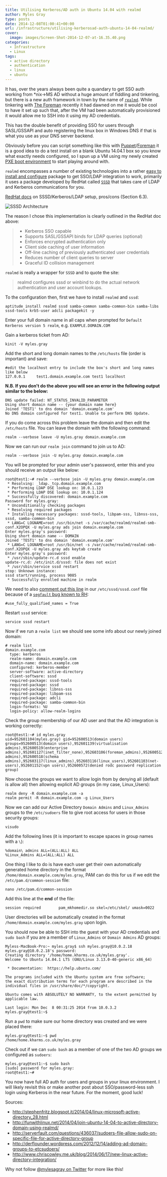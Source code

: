 ```yaml
---
title: Utilising Kerberos/AD auth in Ubuntu 14.04 with realmd
author: Myles Gray
type: posts
date: 2014-12-08T01:00:41+00:00
url: /infrastructure/utilising-kerberosad-auth-ubuntu-14-04-realmd/
cover:
  image: images/Screen-Shot-2014-12-07-at-16.35.40.png
categories:
  - Infrastructure
  - Linux
tags:
  - active directory
  - authentication
  - linux
  - ubuntu
---
```


It has, over the years always been quite a quandary to get SSO auth working from *nix->MS AD without a huge amount of fiddling and tinkering, but there is a new auth framework in town by the name of [`realmd`][1]. While tinkering with [The Foreman][2] recently it had dawned on me it would be cool to have it set up such that, after the VM had been automatically provisioned it would allow me to SSH into it using my AD credentials.<!--more-->

This has the double benefit of providing SSO for users through SASL/GSSAPI and auto registering the linux box in Windows DNS if that is what you use as your DNS server backend.

Obviously before you can script something like this with [Puppet][3]/[Foreman][2] it is a good idea to do a test install on a blank Ubuntu 14.04.1 box so you know what exactly needs configured, so I spun up a VM using my newly created [PXE boot environment][4] to start playing around with.

`realmd` encompasses a number of existing technologies into a rather [easy to install and configure][5] package to get SSO/LDAP integration to work, primarily it uses a package developed by RedHat called [`SSSD`][6] that takes care of LDAP and Kerberos communications for you.

[RedHat docs][7] on SSSD/Kerberos/LDAP setup, pros/cons (Section 6.3).

![SSSD Architecture][8] 

The reason I chose this implementation is clearly outlined in the RedHat doc above:

>   * Kerberos SSO capable
>   * Supports SASL/GSSAPI binds for LDAP queries (optional)
>   * Enforces encrypted authentication only
>   * Client side caching of user information
>   * Off-line caching of previously authenticated user credentials
>   * Reduces number of client queries to server
>   * Graceful ID collision management

`realmd` is really a wrapper for `SSSD` and to quote the site:

> realmd configures sssd or winbind to do the actual network authentication and user account lookups.

To the configuration then, first we have to install `realmd` and `sssd`:

    aptitude install realmd sssd samba-common samba-common-bin samba-libs sssd-tools krb5-user adcli packagekit -y
    

Enter your full domain name in all caps when prompted for `Default Kerberos version 5 realm`, e.g. `EXAMPLE.DOMAIN.COM`

Gain a kerberos ticket from AD:

    kinit -V myles.gray
    

Add the short and long domain names to the `/etc/hosts` file (order is important) and save:

    #edit the localhost entry to include the box's short and long names like below
    127.0.0.1     test1.domain.example.com test1 localhost
    

**N.B. If you don't do the above you will see an error in the following output similar to the below:**

    DNS update failed: NT_STATUS_INVALID_PARAMETER
    Using short domain name -- {your domain name here}
    Joined 'TEST1' to dns domain 'domain.example.com'
    No DNS domain configured for test1. Unable to perform DNS Update.
    

If you do come across this problem leave the domain and then edit the `/etc/hosts` file. You can leave the domain with the following command:

    realm --verbose leave -U myles.gray domain.example.com
    

Now we can run our `realm join` command to join us to AD:

    realm --verbose join -U myles.gray domain.example.com
    

You will be prompted for your admin user's password, enter this and you should receive an output like below:

    root@test1:~# realm --verbose join -U myles.gray domain.example.com
     * Resolving: _ldap._tcp.domain.example.com
     * Performing LDAP DSE lookup on: 10.0.1.123
     * Performing LDAP DSE lookup on: 10.0.1.124
     * Successfully discovered: domain.example.com
    Password for myles.gray: 
     * Unconditionally checking packages
     * Resolving required packages
     * Installing necessary packages: sssd-tools, libpam-sss, libnss-sss, sssd, samba-common-bin
     * LANG=C LOGNAME=root /usr/bin/net -s /var/cache/realmd/realmd-smb-conf.X2OPQX -U myles.gray ads join domain.example.com
    Enter myles.gray's password:
    Using short domain name -- DOMAIN
    Joined 'TEST1' to dns domain 'domain.example.com'
     * LANG=C LOGNAME=root /usr/bin/net -s /var/cache/realmd/realmd-smb-conf.X2OPQX -U myles.gray ads keytab create
    Enter myles.gray's password:
     * /usr/sbin/update-rc.d sssd enable
    update-rc.d: /etc/init.d/sssd: file does not exist
     * /usr/sbin/service sssd restart
    stop: Unknown instance: 
    sssd start/running, process 9085
     * Successfully enrolled machine in realm 
    

We need to also [comment out this line][9] in our `/etc/sssd/sssd.conf` file because of a [`segfault` bug known to RH][10]:

    #use_fully_qualified_names = True
    

Restart `sssd` service:

    service sssd restart
    

Now if we run a `realm list` we should see some info about our newly joined domain:

    # realm list
    domain.example.com
      type: kerberos
      realm-name: domain.example.com
      domain-name: domain.example.com
      configured: kerberos-member
      server-software: active-directory
      client-software: sssd
      required-package: sssd-tools
      required-package: sssd
      required-package: libnss-sss
      required-package: libpam-sss
      required-package: adcli
      required-package: samba-common-bin
      login-formats: %U
      login-policy: allow-realm-logins
    

Check the group membership of our AD user and that the AD integration is working correctly:

    root@test1:~# id myles.gray
    uid=952601104(myles.gray) gid=952600513(domain users) groups=952600513(domain users),952601139(virtualisation admins),952600519(enterprise admins),952601127(inet_filter_none),952603106(foreman_admins),952600512(domain admins),952600518(schema admins),952603117(linux_admins),952603116(linux_users),952601103(net-users),952601152(vpn users),952600572(denied rodc password replication group)
    

Now choose the groups we want to allow login from by denying all (default is allow all) then allowing explicit AD groups (in my case, Linux_Users):

    realm deny -R domain.example.com -a
    realm permit -R domain.example.com -g Linux_Users
    

Now we can add our Active Directory `Domain Admins` and `Linux_Admins` groups to the `/etc/sudoers` file to give root access for users in those security groups:

    visudo
    

Add the following lines (it is important to escape spaces in group names with a `\`):

    %domain\ admins ALL=(ALL:ALL) ALL
    %Linux_Admins ALL=(ALL:ALL) ALL
    

One thing I like to do is have each user get their own automatically generated home directory in the format `/home/domain.example.com/myles.gray`, PAM can do this for us if we edit the `/etc/pam.d/common-session` file:

    nano /etc/pam.d/common-session
    

Add this line at the **end** of the file:

    session required        pam_mkhomedir.so skel=/etc/skel/ umask=0022
    

User directories will be automatically created in the format `/home/domain.example.com/myles.gray` upon login.

You should now be able to SSH into the guest with your AD credentials and `sudo bash` if you are a member of `Linux_Admins` or `Domain Admins` AD groups:

    Myless-MacBook-Pro:~ myles.gray$ ssh myles.gray@10.0.2.18
    myles.gray@10.0.2.18's password: 
    Creating directory '/home/home.kharms.co.uk/myles.gray'.
    Welcome to Ubuntu 14.04.1 LTS (GNU/Linux 3.13.0-40-generic x86_64)
    
     * Documentation:  https://help.ubuntu.com/
    
    The programs included with the Ubuntu system are free software;
    the exact distribution terms for each program are described in the
    individual files in /usr/share/doc/*/copyright.
    
    Ubuntu comes with ABSOLUTELY NO WARRANTY, to the extent permitted by
    applicable law.
    
    Last login: Mon Dec  8 00:31:25 2014 from 10.0.3.2
    myles.gray@test1:~$
    

Run a `pwd` to make sure our home directory was created and we were placed there:

    myles.gray@test1:~$ pwd
    /home/home.kharms.co.uk/myles.gray
    

Check out if we can `sudo bash` as a member of one of the two AD groups we configured as `sudoers`:

    myles.gray@test1:~$ sudo bash
    [sudo] password for myles.gray: 
    root@test1:~# 
    

You now have full AD auth for users and groups in your linux environment. I will likely revisit this or make another post about SSO/password-less ssh login using Kerberos in the near future. For the moment, good luck!

Sources:

  * <http://stephenfritz.blogspot.it/2014/04/linux-microsoft-active-directory_28.html>
  * <http://funwithlinux.net/2014/04/join-ubuntu-14-04-to-active-directory-domain-using-realmd/>
  * <http://serverfault.com/questions/436037/sudoers-file-allow-sudo-on-specific-file-for-active-directory-group>
  * <http://derflounder.wordpress.com/2012/12/14/adding-ad-domain-groups-to-etcsudoers/>
  * <http://www.chriscowley.me.uk/blog/2014/06/17/new-linux-active-directory-integration/>

Why not follow [@mylesagray on Twitter][11] for more like this!

 [1]: http://www.freedesktop.org/software/realmd/
 [2]: http://theforeman.org
 [3]: http://puppetlabs.com
 [4]: /infrastructure/enabling-pxe-boot-options-fortigate-dhcp/
 [5]: https://wiki.ubuntu.com/Enterprise/Authentication#Suggestions
 [6]: http://rhelblog.redhat.com/2014/01/20/who-goes-there/
 [7]: http://www.redhat.com/en/files/resources/en-rhel-intergrating-rhel-6-active-directory.pdf
 [8]: images/Screen-Shot-2014-12-07-at-16.35.40.png
 [9]: http://serverfault.com/questions/598476/how-to-use-realmd-in-ubuntu-14-04-lts-to-join-an-active-directory-domain
 [10]: https://bugzilla.redhat.com/show_bug.cgi?id=824616
 [11]: https://twitter.com/mylesagray
